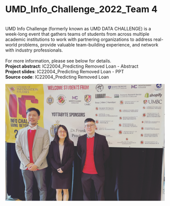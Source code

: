# UMD_Info_Challenge_2022_Team 4
<br>
UMD Info Challenge (formerly known as UMD DATA CHALLENGE) is a week-long event that gathers teams of students from across multiple academic institutions to work with partnering organizations to address real-world problems, provide valuable team-building experience, and network with industry professionals.
<br>
<br>
For more information, please see below for details.<br>
<b>Project abstract</b>: IC22004_Predicting Removed Loan - Abstract <br>
<b>Project slides</b>: IC22004_Predicting Removed Loan - PPT <br>
<b>Source code</b>: IC22004_Predicting Removed Loan 

![Image text](https://github.com/lch99310/UMD_Info_Challenge_2022/blob/main/pic/60D580CD-8D74-42C1-BDC1-960E0B20C406.JPG)
